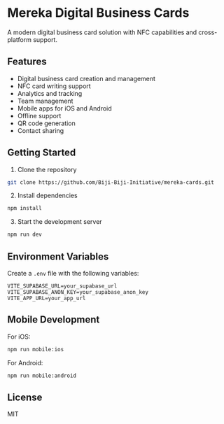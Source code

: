 # Mereka Digital Business Cards

A modern digital business card solution with NFC capabilities and cross-platform support.

## Features

- Digital business card creation and management
- NFC card writing support
- Analytics and tracking
- Team management
- Mobile apps for iOS and Android
- Offline support
- QR code generation
- Contact sharing

## Getting Started

1. Clone the repository
```bash
git clone https://github.com/Biji-Biji-Initiative/mereka-cards.git
```

2. Install dependencies
```bash
npm install
```

3. Start the development server
```bash
npm run dev
```

## Environment Variables

Create a `.env` file with the following variables:
```
VITE_SUPABASE_URL=your_supabase_url
VITE_SUPABASE_ANON_KEY=your_supabase_anon_key
VITE_APP_URL=your_app_url
```

## Mobile Development

For iOS:
```bash
npm run mobile:ios
```

For Android:
```bash
npm run mobile:android
```

## License

MIT